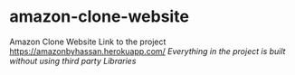 # amazon-clone-website
Amazon Clone Website
Link to the project https://amazonbyhassan.herokuapp.com/
*Everything in the project is built without using third party Libraries* 
